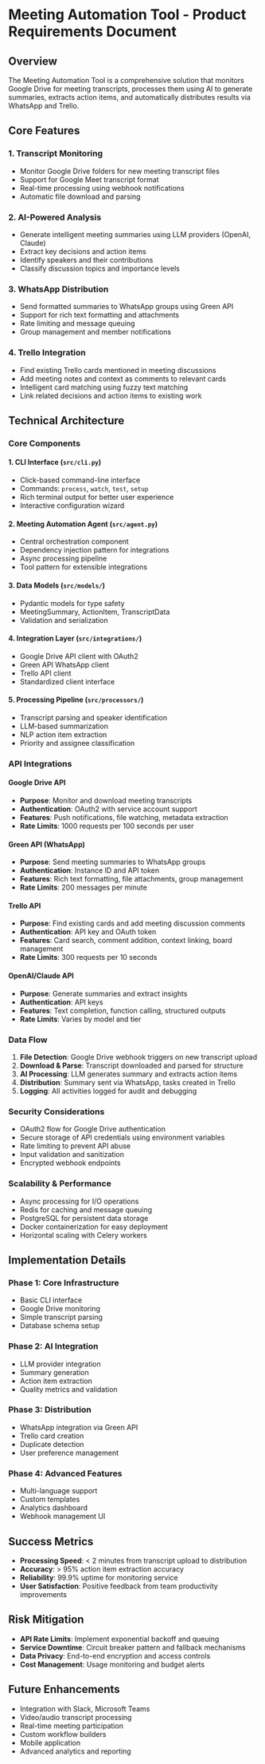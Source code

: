 # Meeting Automation Tool - Product Requirements Document

## Overview

The Meeting Automation Tool is a comprehensive solution that monitors Google Drive for meeting transcripts, processes them using AI to generate summaries, extracts action items, and automatically distributes results via WhatsApp and Trello.

## Core Features

### 1. Transcript Monitoring
- Monitor Google Drive folders for new meeting transcript files
- Support for Google Meet transcript format
- Real-time processing using webhook notifications
- Automatic file download and parsing

### 2. AI-Powered Analysis
- Generate intelligent meeting summaries using LLM providers (OpenAI, Claude)
- Extract key decisions and action items
- Identify speakers and their contributions
- Classify discussion topics and importance levels

### 3. WhatsApp Distribution
- Send formatted summaries to WhatsApp groups using Green API
- Support for rich text formatting and attachments
- Rate limiting and message queuing
- Group management and member notifications

### 4. Trello Integration
- Find existing Trello cards mentioned in meeting discussions
- Add meeting notes and context as comments to relevant cards
- Intelligent card matching using fuzzy text matching
- Link related decisions and action items to existing work

## Technical Architecture

### Core Components

#### 1. CLI Interface (`src/cli.py`)
- Click-based command-line interface
- Commands: `process`, `watch`, `test`, `setup`
- Rich terminal output for better user experience
- Interactive configuration wizard

#### 2. Meeting Automation Agent (`src/agent.py`)
- Central orchestration component
- Dependency injection pattern for integrations
- Async processing pipeline
- Tool pattern for extensible integrations

#### 3. Data Models (`src/models/`)
- Pydantic models for type safety
- MeetingSummary, ActionItem, TranscriptData
- Validation and serialization

#### 4. Integration Layer (`src/integrations/`)
- Google Drive API client with OAuth2
- Green API WhatsApp client
- Trello API client
- Standardized client interface

#### 5. Processing Pipeline (`src/processors/`)
- Transcript parsing and speaker identification
- LLM-based summarization
- NLP action item extraction
- Priority and assignee classification

### API Integrations

#### Google Drive API
- **Purpose**: Monitor and download meeting transcripts
- **Authentication**: OAuth2 with service account support
- **Features**: Push notifications, file watching, metadata extraction
- **Rate Limits**: 1000 requests per 100 seconds per user

#### Green API (WhatsApp)
- **Purpose**: Send meeting summaries to WhatsApp groups
- **Authentication**: Instance ID and API token
- **Features**: Rich text formatting, file attachments, group management
- **Rate Limits**: 200 messages per minute

#### Trello API
- **Purpose**: Find existing cards and add meeting discussion comments
- **Authentication**: API key and OAuth token
- **Features**: Card search, comment addition, context linking, board management
- **Rate Limits**: 300 requests per 10 seconds

#### OpenAI/Claude API
- **Purpose**: Generate summaries and extract insights
- **Authentication**: API keys
- **Features**: Text completion, function calling, structured outputs
- **Rate Limits**: Varies by model and tier

### Data Flow

1. **File Detection**: Google Drive webhook triggers on new transcript upload
2. **Download & Parse**: Transcript downloaded and parsed for structure
3. **AI Processing**: LLM generates summary and extracts action items
4. **Distribution**: Summary sent via WhatsApp, tasks created in Trello
5. **Logging**: All activities logged for audit and debugging

### Security Considerations

- OAuth2 flow for Google Drive authentication
- Secure storage of API credentials using environment variables
- Rate limiting to prevent API abuse
- Input validation and sanitization
- Encrypted webhook endpoints

### Scalability & Performance

- Async processing for I/O operations
- Redis for caching and message queuing
- PostgreSQL for persistent data storage
- Docker containerization for easy deployment
- Horizontal scaling with Celery workers

## Implementation Details

### Phase 1: Core Infrastructure
- Basic CLI interface
- Google Drive monitoring
- Simple transcript parsing
- Database schema setup

### Phase 2: AI Integration
- LLM provider integration
- Summary generation
- Action item extraction
- Quality metrics and validation

### Phase 3: Distribution
- WhatsApp integration via Green API
- Trello card creation
- Duplicate detection
- User preference management

### Phase 4: Advanced Features
- Multi-language support
- Custom templates
- Analytics dashboard
- Webhook management UI

## Success Metrics

- **Processing Speed**: < 2 minutes from transcript upload to distribution
- **Accuracy**: > 95% action item extraction accuracy
- **Reliability**: 99.9% uptime for monitoring service
- **User Satisfaction**: Positive feedback from team productivity improvements

## Risk Mitigation

- **API Rate Limits**: Implement exponential backoff and queuing
- **Service Downtime**: Circuit breaker pattern and fallback mechanisms
- **Data Privacy**: End-to-end encryption and access controls
- **Cost Management**: Usage monitoring and budget alerts

## Future Enhancements

- Integration with Slack, Microsoft Teams
- Video/audio transcript processing
- Real-time meeting participation
- Custom workflow builders
- Mobile application
- Advanced analytics and reporting
